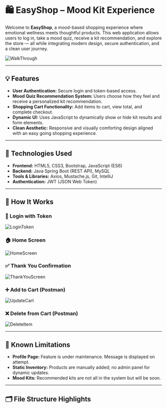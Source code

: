 # 🛍️ EasyShop – Mood Kit Experience

Welcome to **EasyShop**, a mood-based shopping experience where emotional wellness meets thoughtful products. This web application allows users to log in, take a mood quiz, receive a kit recommendation, and explore the store — all while integrating modern design, secure authentication, and a clean user journey.

![WalkThrough](https://github.com/user-attachments/assets/e00a4483-35dc-43d9-9e41-ff960f818c02)

---

## 💡 Features

- **User Authentication:** Secure login and token-based access.
- **Mood Quiz Recommendation System:** Users choose how they feel and receive a personalized kit recommendation.
- **Shopping Cart Functionality:** Add items to cart, view total, and complete checkout.
- **Dynamic UI:** Uses JavaScript to dynamically show or hide kit results and form elements.
- **Clean Aesthetic:** Responsive and visually comforting design aligned with an easy going shopping experience.

---

## 🧪 Technologies Used

- **Frontend:** HTML5, CSS3, Bootstrap, JavaScript (ES6)
- **Backend:** Java Spring Boot (REST API), MySQL
- **Tools & Libraries:** Axios, Mustache.js, Git, IntelliJ
- **Authentication:** JWT (JSON Web Token)

---

## 🧠 How It Works

### 🔐 Login with Token  
![LoginToken](https://github.com/user-attachments/assets/81ea9ed5-376e-4811-8577-ffc2c5101ea1)

### 🏠 Home Screen  
![HomeScreen](https://github.com/user-attachments/assets/4e095e55-f9be-44c3-870b-f37c8fd5c0a9)  


### ✅ Thank You Confirmation  
![ThankYouScreen](https://github.com/user-attachments/assets/978474db-94ed-4438-aaf5-7be1a1923e48)


### ➕ Add to Cart (Postman)  
![UpdateCart](https://github.com/user-attachments/assets/7e6fbcd2-85cf-4aa7-b012-7a143d31a97a)


### ❌ Delete from Cart (Postman)  
![DeleteItem](https://github.com/user-attachments/assets/ddc35ac5-6596-44e8-92c8-d6f7cc714586)

---

## 🚧 Known Limitations

- **Profile Page:** Feature is under maintenance. Message is displayed on attempt.
- **Static Inventory:** Products are manually added; no admin panel for dynamic updates.
- **Mood Kits:** Recommended kits are not all in the system but will be soon. 

---

## 🗂️ File Structure Highlights

